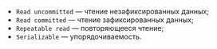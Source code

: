 - `Read uncommitted` — чтение незафиксированных данных;
- `Read committed` — чтение зафиксированных данных;
- `Repeatable read` — повторяющееся чтение;
- `Serializable` — упорядочиваемость.